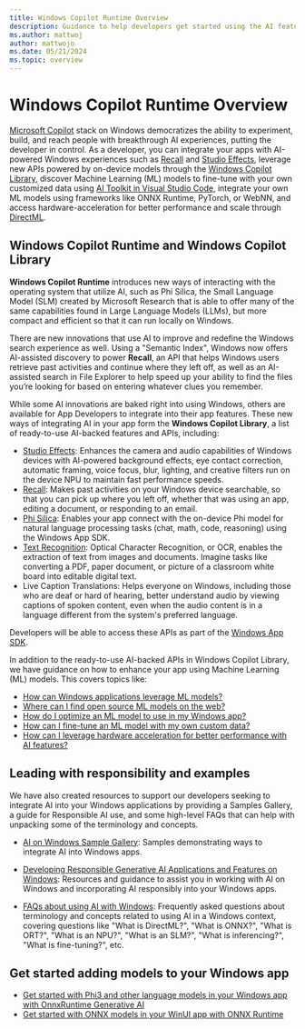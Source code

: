 ```yaml
---
title: Windows Copilot Runtime Overview
description: Guidance to help developers get started using the AI features, tools, and capabilities available on Windows.
ms.author: mattwoj
author: mattwojo
ms.date: 05/21/2024
ms.topic: overview
---
```


# Windows Copilot Runtime Overview

[Microsoft Copilot](/copilot/) stack on Windows democratizes the ability to experiment, build, and reach people with breakthrough AI experiences, putting the developer in control. As a developer, you can integrate your apps with AI-powered Windows experiences such as [Recall](./apis/recall.md) and [Studio Effects](./studio-effects/index.md), leverage new APIs powered by on-device models through the [Windows Copilot Library](./apis/index.md), discover Machine Learning (ML) models to fine-tune with your own customized data using [AI Toolkit in Visual Studio Code](./toolkit/index.md), integrate your own ML models using frameworks like ONNX Runtime, PyTorch, or WebNN, and access hardware-acceleration for better performance and scale through [DirectML](./directml/dml-get-started.md).

## Windows Copilot Runtime and Windows Copilot Library

**Windows Copilot Runtime** introduces new ways of interacting with the operating system that utilize AI, such as Phi Silica, the Small Language Model (SLM) created by Microsoft Research that is able to offer many of the same capabilities found in Large Language Models (LLMs), but more compact and efficient so that it can run locally on Windows.

There are new innovations that use AI to improve and redefine the Windows search experience as well. Using a "Semantic Index", Windows now offers AI-assisted discovery to power **Recall**, an API that helps Windows users retrieve past activities and continue where they left off, as well as an AI-assisted search in File Explorer to help speed up your ability to find the files you’re looking for based on entering whatever clues you remember.

While some AI innovations are baked right into using Windows, others are available for App Developers to integrate into their app features. These new ways of integrating AI in your app form the **Windows Copilot Library**, a list of ready-to-use AI-backed features and APIs, including:

- [Studio Effects](./studio-effects/index.md): Enhances the camera and audio capabilities of Windows devices with AI-powered background effects, eye contact correction, automatic framing, voice focus, blur, lighting, and creative filters run on the device NPU to maintain fast performance speeds.
- [Recall](./apis/recall.md): Makes past activities on your Windows device searchable, so that you can pick up where you left off, whether that was using an app, editing a document, or responding to an email.
- [Phi Silica](./apis/phi-silica.md): Enables your app connect with the on-device Phi model for natural language processing tasks (chat, math, code, reasoning) using the Windows App SDK.
- [Text Recognition](./apis/text-recognition.md): Optical Character Recognition, or OCR, enables the extraction of text from images and documents. Imagine tasks like converting a PDF, paper document, or picture of a classroom white board into editable digital text.
- Live Caption Translations: Helps everyone on Windows, including those who are deaf or hard of hearing, better understand audio by viewing captions of spoken content, even when the audio content is in a language different from the system's preferred language.

<!-- Additional APIs and features to enhance developers’ ability to use AI in Windows will include:

- Semantic Search: An advanced search feature that utilizes AI to enhance the search capabilities within Windows.
- Retrieval Augmented Generation (RAG): Combining responses from the on-device model with an external knowledge retrieval system for more accurate and contextually relevant replies that can utilize real-time data or specific info from documents, databases, or the web.
- Text Summarization: Condense large amounts of text into shorter, focused summaries using AI.
- Image Super Resolution: Using AI to enhance the resolution and quality of images. -->

Developers will be able to access these APIs as part of the [Windows App SDK](/windows/apps/windows-app-sdk/).

In addition to the ready-to-use AI-backed APIs in Windows Copilot Library, we have guidance on how to enhance your app using Machine Learning (ML) models. This covers topics like:

- [How can Windows applications leverage ML models?](models.md#how-can-windows-applications-leverage-ml-models)
- [Where can I find open source ML models on the web?](models.md#find-open-source-ml-models-on-the-web)
- [How do I optimize an ML model to use in my Windows app?](models.md#how-do-i-optimize-an-ml-model-to-run-on-windows)
- [How can I fine-tune an ML model with my own custom data?](models.md#how-do-i-fine-tune-an-ml-model-with-my-customized-data-to-run-on-windows)
- [How can I leverage hardware acceleration for better performance with AI features?](models.md#how-can-i-leverage-hardware-acceleration-for-better-performance-with-ai-features)

## Leading with responsibility and examples

We have also created resources to support our developers seeking to integrate AI into your Windows applications by providing a Samples Gallery, a guide for Responsible AI use, and some high-level FAQs that can help with unpacking some of the terminology and concepts.

- [AI on Windows Sample Gallery](./samples/index.md): Samples demonstrating ways to integrate AI into Windows apps.

- [Developing Responsible Generative AI Applications and Features on Windows](rai.md): Resources and guidance to assist you in working with AI on Windows and incorporating AI responsibly into your Windows apps.

- [FAQs about using AI with Windows](faq.yml): Frequently asked questions about terminology and concepts related to using AI in a Windows context, covering questions like "What is DirectML?", "What is ONNX?", "What is ORT?", "What is an NPU?", "What is an SLM?", "What is inferencing?", "What is fine-tuning?", etc.

## Get started adding models to your Windows app

- [Get started with Phi3 and other language models in your Windows app with OnnxRuntime Generative AI](./models/get-started-models-genai.md)
- [Get started with ONNX models in your WinUI app with ONNX Runtime](./models/get-started-onnx-winui.md)
